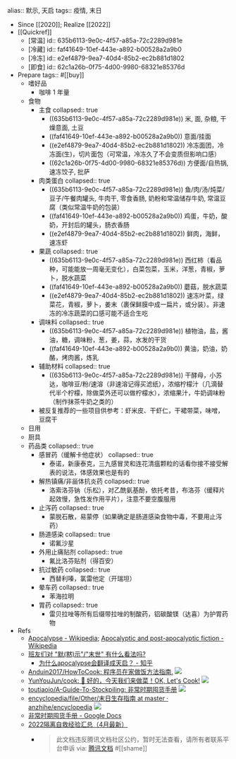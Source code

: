 alias:: 默示, 天启
tags:: 疫情, 末日

  - Since [[2020]]; Realize [[2022]]
  - [[Quickref]]
    - [常温]
      id:: 635b6113-9e0c-4f57-a85a-72c2289d981e
    - [冷藏]
      id:: faf41649-10ef-443e-a892-b00528a2a9b0
    - [冷冻]
      id:: e2ef4879-9ea7-40d4-85b2-ec2b881d1802
    - [即食]
      id:: 62c1a26b-0f75-4d00-9980-68321e85376d
- Prepare
  tags:: #[[buy]]
  - 嗜好品
    - 咖啡 1 年量
  - 食物
    - 主食
      collapsed:: true
      - ((635b6113-9e0c-4f57-a85a-72c2289d981e)) 米, 面, 杂粮, 干燥意面, 土豆
      - ((faf41649-10ef-443e-a892-b00528a2a9b0)) 意面/挂面
      - ((e2ef4879-9ea7-40d4-85b2-ec2b881d1802)) 冷冻面团，冷冻面(生)，切片面包（可常温，冷冻久了不会变质但影响口感）
      - ((62c1a26b-0f75-4d00-9980-68321e85376d)) 方便面/自热锅, 速冻饺子, 批萨
    - 肉类蛋白
      collapsed:: true
      - ((635b6113-9e0c-4f57-a85a-72c2289d981e)) 鱼/肉/汤/炖菜/豆子/午餐肉罐头, 牛肉干, 零食香肠, 奶粉和常温储存牛奶, 常温豆腐（类似常温牛奶的包装）
      - ((faf41649-10ef-443e-a892-b00528a2a9b0)) 鸡蛋，牛奶，酸奶，开封后的罐头，肠衣香肠
      - ((e2ef4879-9ea7-40d4-85b2-ec2b881d1802)) 鲜肉，海鲜，速冻虾
    - 果蔬
      collapsed:: true
      - ((635b6113-9e0c-4f57-a85a-72c2289d981e)) 西红柿（看品种，可能能放一周毫无变化），白菜包菜，玉米，洋葱，青椒，萝卜，脱水蔬菜
      - ((faf41649-10ef-443e-a892-b00528a2a9b0)) 蘑菇，脱水蔬菜
      - ((e2ef4879-9ea7-40d4-85b2-ec2b881d1802)) 速冻叶菜，绿菜花，青椒，萝卜，姜末（裹保鲜膜中成一扁片，或分装）。非速冻的冷冻蔬菜的口感可能不适合生吃
    - 调味料
      collapsed:: true
      - ((635b6113-9e0c-4f57-a85a-72c2289d981e)) 植物油，盐，酱油，糖，调味粉，葱，姜，蒜，水发的干货
      - ((faf41649-10ef-443e-a892-b00528a2a9b0)) 黄油，奶油，奶酪，烤肉酱，炼乳
    - 辅助材料
      collapsed:: true
      - ((635b6113-9e0c-4f57-a85a-72c2289d981e)) 干酵母，小苏达，咖啡豆/粉/速溶（非速溶记得买滤纸），浓缩柠檬汁（几滴替代半个柠檬，除做菜外还可以做柠檬水），浓缩果汁，牛奶调味粉（制作抹茶牛奶之类的）
    - 被反复推荐的一些项目供参考：虾米皮、干虾仁，干裙带菜，味噌，豆腐干
  - 日用
  - 厨具
  - 药品类
    collapsed:: true
    - 感冒药（缓解卡他症状）
      collapsed:: true
      - 泰诺，新康泰克，三九感冒灵和连花清瘟颗粒的话看你接不接受解表的说法，体感效果也是有的
    - 解热镇痛/非甾体抗炎药
      collapsed:: true
      - 洛索洛芬钠（乐松），对乙酰氨基酚，依托考昔，布洛芬（缓释片起效慢，急性发作用平片），注意不要空腹服用
    - 止泻药
      collapsed:: true
      - 蒙脱石散，易蒙停（如果确定是肠道感染食物中毒，不要用止泻药）
    - 肠道感染
      collapsed:: true
      - 诺氟沙星
    - 外用止痛贴剂
      collapsed:: true
      - 氟比洛芬贴剂（得百安）
    - 抗过敏药
      collapsed:: true
      - 西替利嗪，氯雷他定（开瑞坦）
    - 晕车药
      collapsed:: true
      - 苯海拉明
    - 胃药
      collapsed:: true
      - 雷贝拉唑等所有后缀带拉唑的制酸药，铝碳酸镁（达喜）为护胃药物
- Refs
  - [Apocalypse - Wikipedia](https://en.wikipedia.org/wiki/Apocalypse); [Apocalyptic and post-apocalyptic fiction - Wikipedia](https://en.wikipedia.org/wiki/Apocalyptic_and_post-apocalyptic_fiction)
  - [班友们对 "默(黙)示"/"末世" 有什么看法吗?](https://bgm.tv/group/topic/374221)
    - [为什么apocalypse会翻译成天启？ - 知乎](https://www.zhihu.com/question/266450424)
  - [Anduin2017/HowToCook: 程序员在家做饭方法指南.](https://github.com/Anduin2017/HowToCook) ![](https://img.shields.io/github/stars/Anduin2017/HowToCook)
  - [YunYouJun/cook: 🍲 好的，今天我们来做菜！OK, Let's Cook!](https://github.com/YunYouJun/cook) ![](https://img.shields.io/github/stars/YunYouJun/cook)
  - [toutiaoio/A-Guide-To-Stockpiling: 非常时期囤货手册](https://github.com/toutiaoio/A-Guide-To-Stockpiling) ![](https://img.shields.io/github/stars/toutiaoio/A-Guide-To-Stockpiling)
  - [encyclopedia/file/Other/末日生存指南 at master · anzhihe/encyclopedia](https://github.com/anzhihe/encyclopedia/tree/master/file/Other/%E6%9C%AB%E6%97%A5%E7%94%9F%E5%AD%98%E6%8C%87%E5%8D%97) ![](https://img.shields.io/github/stars/anzhihe/encyclopedia)
  - [非常时期囤货手册 - Google Docs](https://docs.google.com/document/d/1-c93ax4Uog_CHTOLBKpKLNCUtZYwacGbXm8OP3Fh810)
  - [2022隔离自救经验汇总（4月最新）](https://docs.qq.com/sheet/DZVZDVlpOYnNPWWJw)
    - > 此文档违反腾讯文档社区公约，暂时无法查看，请所有者联系平台申诉
      via: [腾讯文档](https://docs.qq.com/sheet/DZUpJS0tQZm1YYWlt) #[[shame]]